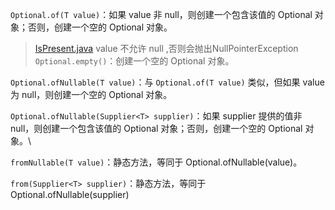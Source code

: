`Optional.of(T value)`：如果 value 非 null，则创建一个包含该值的 Optional 对象；否则，创建一个空的 Optional 对象。
> [IsPresent.java](IsPresent.java)
> value 不允许 null ,否则会抛出NullPointerException
`Optional.empty()`：创建一个空的 Optional 对象。

`Optional.ofNullable(T value)`：与 `Optional.of(T value)` 类似，但如果 value 为 null，则创建一个空的 Optional 对象。

`Optional.ofNullable(Supplier<T> supplier)`：如果 supplier 提供的值非 null，则创建一个包含该值的 Optional 对象；否则，创建一个空的 Optional 对象。\

`fromNullable(T value)`：静态方法，等同于 Optional.ofNullable(value)。

`from(Supplier<T> supplier)`：静态方法，等同于 Optional.ofNullable(supplier)